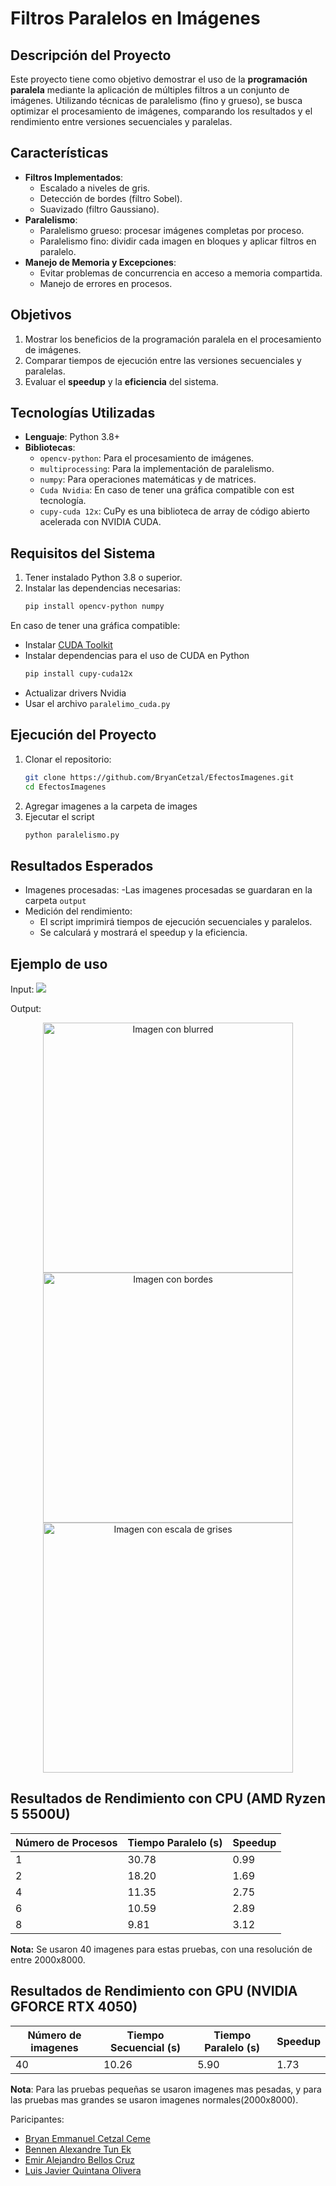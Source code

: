 # Filtros Paralelos en Imágenes

## Descripción del Proyecto
Este proyecto tiene como objetivo demostrar el uso de la **programación paralela** mediante la aplicación de múltiples filtros a un conjunto de imágenes. Utilizando técnicas de paralelismo (fino y grueso), se busca optimizar el procesamiento de imágenes, comparando los resultados y el rendimiento entre versiones secuenciales y paralelas.

## Características
- **Filtros Implementados**:
  - Escalado a niveles de gris.
  - Detección de bordes (filtro Sobel).
  - Suavizado (filtro Gaussiano).
- **Paralelismo**:
  - Paralelismo grueso: procesar imágenes completas por proceso.
  - Paralelismo fino: dividir cada imagen en bloques y aplicar filtros en paralelo.
- **Manejo de Memoria y Excepciones**:
  - Evitar problemas de concurrencia en acceso a memoria compartida.
  - Manejo de errores en procesos.

## Objetivos
1. Mostrar los beneficios de la programación paralela en el procesamiento de imágenes.
2. Comparar tiempos de ejecución entre las versiones secuenciales y paralelas.
3. Evaluar el **speedup** y la **eficiencia** del sistema.

## Tecnologías Utilizadas
- **Lenguaje**: Python 3.8+
- **Bibliotecas**:
  - `opencv-python`: Para el procesamiento de imágenes.
  - `multiprocessing`: Para la implementación de paralelismo.
  - `numpy`: Para operaciones matemáticas y de matrices.
  - `Cuda Nvidia`: En caso de tener una gráfica compatible con est tecnología.
  - `cupy-cuda 12x`: CuPy es una biblioteca de array de código abierto acelerada con NVIDIA CUDA.

## Requisitos del Sistema
1. Tener instalado Python 3.8 o superior.
2. Instalar las dependencias necesarias:
   ```bash
   pip install opencv-python numpy

En caso de tener una gráfica compatible: 
- Instalar [CUDA Toolkit](https://developer.nvidia.com/cuda-downloads)
- Instalar dependencias para el uso de CUDA en Python
  ```bash
  pip install cupy-cuda12x
- Actualizar drivers Nvidia
- Usar el archivo `paralelimo_cuda.py`

## Ejecución del Proyecto
1. Clonar el repositorio:
   ```bash
   git clone https://github.com/BryanCetzal/EfectosImagenes.git
   cd EfectosImagenes
2. Agregar imagenes a la carpeta de images
3. Ejecutar el script
   ```bash
   python paralelismo.py

## Resultados Esperados
- Imagenes procesadas:
  -Las imagenes procesadas se guardaran en la carpeta `output`
- Medición del rendimiento:
  - El script imprimirá tiempos de ejecución secuenciales y paralelos.
  - Se calculará y mostrará el speedup y la eficiencia.
 
## Ejemplo de uso
Input: 
![](images/20240916_132946.jpg)  

Output:  
<div align="center"><img src="Output/blurred_20240916_132946.jpg" alt="Imagen con blurred" width="400"/>
<img src="Output/edges_20240916_132946.jpg" alt="Imagen con bordes" width="400"/>
<img src="Output/gray_20240916_132946.jpg" alt="Imagen con escala de grises" width="400"/> </div>

## Resultados de Rendimiento con CPU (AMD Ryzen 5 5500U)

| Número de Procesos | Tiempo Paralelo (s) | Speedup |
|---------------------|----------------------|---------|
| 1                   | 30.78               | 0.99    |
| 2                   | 18.20               | 1.69    |
| 4                   | 11.35               | 2.75    |
| 6                   | 10.59               | 2.89    |
| 8                   | 9.81                | 3.12    |

**Nota:** Se usaron 40 imagenes para estas pruebas, con una resolución de entre 2000x8000.

## Resultados de Rendimiento con GPU (NVIDIA GFORCE RTX 4050)

| Número de imagenes | Tiempo Secuencial (s) | Tiempo Paralelo (s) | Speedup |
|---------------------|-----------------------|----------------------|---------|
| 40                  | 10.26                | 5.90                | 1.73|

**Nota**: Para las pruebas pequeñas se usaron imagenes mas pesadas, y para las pruebas mas grandes se usaron imagenes normales(2000x8000).  

Paricipantes: 
- [Bryan Emmanuel Cetzal Ceme](https://github.com/BryanCetzal/)
- [Bennen Alexandre Tun Ek](https://github.com/Benn7n/)
- [Emir Alejandro Bellos Cruz](https://github.com/EmirBellos/)
- [Luis Javier Quintana Olivera](https://github.com/Luis-J-Quintana)
